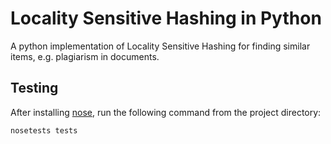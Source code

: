 # Locality Sensitive Hashing in Python

A python implementation of Locality Sensitive Hashing for finding similar items, e.g. plagiarism in documents. 



## Testing

After installing [nose](http://nose.readthedocs.io/en/latest/), run the following command from the project directory:

```bash
nosetests tests
```
